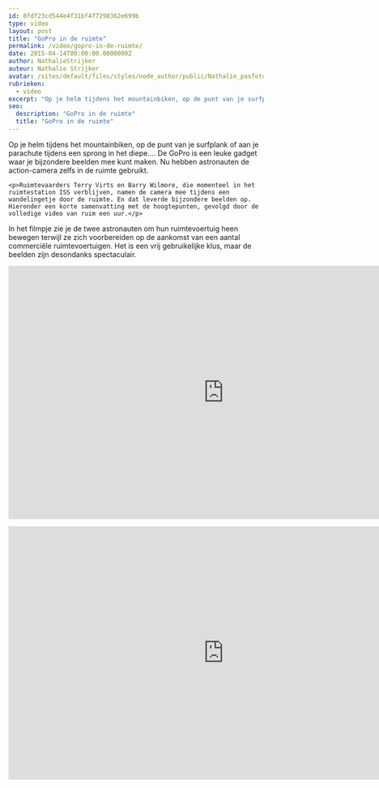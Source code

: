 ```yaml
---
id: 8fdf23cd544e4f31bf4f7298362e699b
type: video
layout: post
title: "GoPro in de ruimte"
permalink: /video/gopro-in-de-ruimte/
date: 2015-04-14T00:00:00.0000000Z
author: NathalieStrijker
auteur: Nathalie Strijker
avatar: /sites/default/files/styles/node_author/public/Nathalie_pasfoto.jpg?itok=fb-LHyYL
rubrieken:
  - video
excerpt: "Op je helm tijdens het mountainbiken, op de punt van je surfplank of aan je parachute tijdens een sprong in het diepe.... De GoPro is een leuke gadget waar je bijzondere beelden mee kunt maken. Nu hebben astronauten de action-camera zelfs in de ruimte gebruikt.  "
seo:
  description: "GoPro in de ruimte"
  title: "GoPro in de ruimte"
---
```

Op je helm tijdens het mountainbiken, op de punt van je surfplank of aan je parachute tijdens een sprong in het diepe.... De GoPro is een leuke gadget waar je bijzondere beelden mee kunt maken. Nu hebben astronauten de action-camera zelfs in de ruimte gebruikt.  

    <p>Ruimtevaarders Terry Virts en Barry Wilmore, die momenteel in het ruimtestation ISS verblijven, namen de camera mee tijdens een wandelingetje door de ruimte. En dat leverde bijzondere beelden op. Hieronder een korte samenvatting met de hoogtepunten, gevolgd door de volledige video van ruim een uur.</p>
<p>In het filmpje zie je de twee astronauten om hun ruimtevoertuig heen bewegen terwijl ze zich voorbereiden op de aankomst van een aantal commerciële ruimtevoertuigen. Het is een vrij gebruikelijke klus, maar de beelden zijn desondanks spectaculair.</p>
<p><iframe allowfullscreen="" frameborder="0" height="500" src="https://www.youtube.com/embed/GcxOrkc4iVc" width="850"></iframe></p>
<p><iframe allowfullscreen="" frameborder="0" height="500" src="https://www.youtube.com/embed/9yg9cb99CKE" width="850"></iframe></p>  
